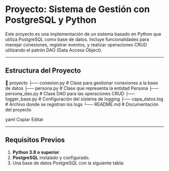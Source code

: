 # Proyecto: Sistema de Gestión con PostgreSQL y Python

Este proyecto es una implementación de un sistema basado en Python que utiliza PostgreSQL como base de datos. Incluye funcionalidades para manejar conexiones, registrar eventos, y realizar operaciones CRUD utilizando el patrón DAO (Data Access Object).

---

## Estructura del Proyecto

📁 proyecto ├── conexion.py # Clase para gestionar conexiones a la base de datos ├── persona.py # Clase que representa la entidad Persona ├── persona_dao.py # Clase DAO para las operaciones CRUD ├── logger_base.py # Configuración del sistema de logging ├── capa_datos.log # Archivo donde se registran los logs └── README.md # Documentación del proyecto

yaml
Copiar
Editar

---

## Requisitos Previos

1. **Python 3.8 o superior**.
2. **PostgreSQL** instalado y configurado.
3. Una base de datos PostgreSQL con la siguiente tabla:


